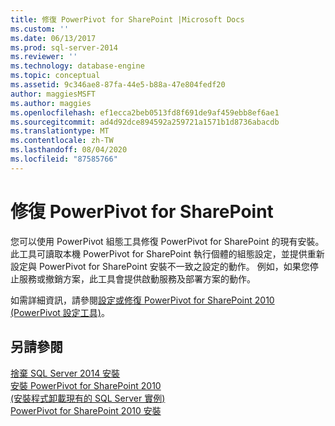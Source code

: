 ```yaml
---
title: 修復 PowerPivot for SharePoint |Microsoft Docs
ms.custom: ''
ms.date: 06/13/2017
ms.prod: sql-server-2014
ms.reviewer: ''
ms.technology: database-engine
ms.topic: conceptual
ms.assetid: 9c346ae8-87fa-44e5-b88a-47e804fedf20
author: maggiesMSFT
ms.author: maggies
ms.openlocfilehash: ef1ecca2beb0513fd8f691de9af459ebb8ef6ae1
ms.sourcegitcommit: ad4d92dce894592a259721a1571b1d8736abacdb
ms.translationtype: MT
ms.contentlocale: zh-TW
ms.lasthandoff: 08/04/2020
ms.locfileid: "87585766"
---
```

# <a name="repair-powerpivot-for-sharepoint"></a>修復 PowerPivot for SharePoint
  您可以使用 PowerPivot 組態工具修復 PowerPivot for SharePoint 的現有安裝。 此工具可讀取本機 PowerPivot for SharePoint 執行個體的組態設定，並提供重新設定與 PowerPivot for SharePoint 安裝不一致之設定的動作。 例如，如果您停止服務或撤銷方案，此工具會提供啟動服務及部署方案的動作。  
  
 如需詳細資訊，請參閱[設定或修復 PowerPivot for SharePoint 2010 &#40;PowerPivot 設定工具&#41;](../../../2014/analysis-services/configure-repair-powerpivot-sharepoint-2010.md)。  
  
## <a name="see-also"></a>另請參閱  
 [捨棄 SQL Server 2014 安裝](../../database-engine/install-windows/repair-a-failed-sql-server-installation.md)   
 [安裝 PowerPivot for SharePoint 2010](../../../2014/sql-server/install/install-powerpivot-for-sharepoint-2010.md)   
 [&#40;安裝程式卸載現有的 SQL Server 實例&#41;](../../../2014/sql-server/install/uninstall-an-existing-instance-of-sql-server-setup.md)   
 [PowerPivot for SharePoint 2010 安裝](../../../2014/sql-server/install/powerpivot-for-sharepoint-2010-installation.md)  
  
  
